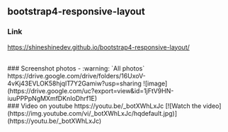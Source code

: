## bootstrap4-responsive-layout

### Link
https://shineshinedev.github.io/bootstrap4-responsive-layout/

<br/>
### Screenshot photos
- :warning: `All photos`​ https://drive.google.com/drive/folders/16UxoV-4vKj43EVLOK58hjqlT7Y2Gamiw?usp=sharing
 ![image](https://drive.google.com/uc?export=view&id=1jFtV9HN-iuuPPPpNgMXmfDKnIoDhrf1E)

<br/>
### Video on youtube
https://youtu.be/_botXWhLxJc
[![Watch the video](https://img.youtube.com/vi/_botXWhLxJc/hqdefault.jpg)](https://youtu.be/_botXWhLxJc)
